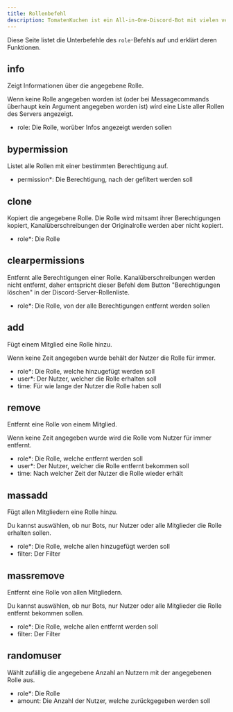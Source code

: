 ```yaml
---
title: Rollenbefehl
description: TomatenKuchen ist ein All-in-One-Discord-Bot mit vielen verschiedenen Funktionen. Der role-Befehl erlaubt die Verwaltung von Rollen auf deinem Server.
---
```


Diese Seite listet die Unterbefehle des `role`-Befehls auf und erklärt deren Funktionen.

## info

Zeigt Informationen über die angegebene Rolle.

Wenn keine Rolle angegeben worden ist (oder bei Messagecommands überhaupt kein Argument angegeben worden ist) wird eine Liste aller Rollen des Servers angezeigt.

- role: Die Rolle, worüber Infos angezeigt werden sollen

## bypermission

Listet alle Rollen mit einer bestimmten Berechtigung auf.

- permission*: Die Berechtigung, nach der gefiltert werden soll

## clone

Kopiert die angegebene Rolle.
Die Rolle wird mitsamt ihrer Berechtigungen kopiert, Kanalüberschreibungen der Originalrolle werden aber nicht kopiert.

- role*: Die Rolle

## clearpermissions

Entfernt alle Berechtigungen einer Rolle. Kanalüberschreibungen werden nicht entfernt, daher entspricht dieser Befehl dem Button "Berechtigungen löschen" in der Discord-Server-Rollenliste.

- role*: Die Rolle, von der alle Berechtigungen entfernt werden sollen

## add

Fügt einem Mitglied eine Rolle hinzu.

Wenn keine Zeit angegeben wurde behält der Nutzer die Rolle für immer.

- role*: Die Rolle, welche hinzugefügt werden soll
- user*: Der Nutzer, welcher die Rolle erhalten soll
- time: Für wie lange der Nutzer die Rolle haben soll

## remove

Entfernt eine Rolle von einem Mitglied.

Wenn keine Zeit angegeben wurde wird die Rolle vom Nutzer für immer entfernt.

- role*: Die Rolle, welche entfernt werden soll
- user*: Der Nutzer, welcher die Rolle entfernt bekommen soll
- time: Nach welcher Zeit der Nutzer die Rolle wieder erhält

## massadd

Fügt allen Mitgliedern eine Rolle hinzu.

Du kannst auswählen, ob nur Bots, nur Nutzer oder alle Mitglieder die Rolle erhalten sollen.

- role*: Die Rolle, welche allen hinzugefügt werden soll
- filter: Der Filter

## massremove

Entfernt eine Rolle von allen Mitgliedern.

Du kannst auswählen, ob nur Bots, nur Nutzer oder alle Mitglieder die Rolle entfernt bekommen sollen.

- role*: Die Rolle, welche allen entfernt werden soll
- filter: Der Filter

## randomuser

Wählt zufällig die angegebene Anzahl an Nutzern mit der angegebenen Rolle aus.

- role*: Die Rolle
- amount: Die Anzahl der Nutzer, welche zurückgegeben werden soll
